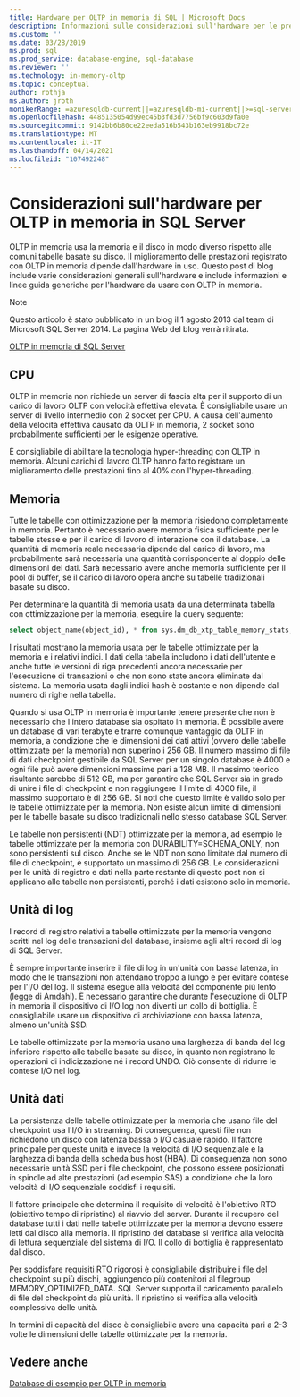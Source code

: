 ```yaml
---
title: Hardware per OLTP in memoria di SQL | Microsoft Docs
description: Informazioni sulle considerazioni sull'hardware per le prestazioni di OLTP in memoria in SQL Server. OLTP in memoria usa la memoria e il disco in modo diverso rispetto alle tabelle basate su disco.
ms.custom: ''
ms.date: 03/28/2019
ms.prod: sql
ms.prod_service: database-engine, sql-database
ms.reviewer: ''
ms.technology: in-memory-oltp
ms.topic: conceptual
author: rothja
ms.author: jroth
monikerRange: =azuresqldb-current||=azuresqldb-mi-current||>=sql-server-2016||>=sql-server-linux-2017
ms.openlocfilehash: 4485135054d99ec45b3fd3d7756bf9c603d9fa0e
ms.sourcegitcommit: 9142bb6b80ce22eeda516b543b163eb9918bc72e
ms.translationtype: MT
ms.contentlocale: it-IT
ms.lasthandoff: 04/14/2021
ms.locfileid: "107492248"
---
```

# <a name="hardware-considerations-for-in-memory-oltp-in-sql-server"></a>Considerazioni sull'hardware per OLTP in memoria in SQL Server

OLTP in memoria usa la memoria e il disco in modo diverso rispetto alle comuni tabelle basate su disco. Il miglioramento delle prestazioni registrato con OLTP in memoria dipende dall'hardware in uso. Questo post di blog include varie considerazioni generali sull'hardware e include informazioni e linee guida generiche per l'hardware da usare con OLTP in memoria.

> [!NOTE]
> Questo articolo è stato pubblicato in un blog il 1 agosto 2013 dal team di Microsoft SQL Server 2014. La pagina Web del blog verrà ritirata.
>
> [OLTP in memoria di SQL Server](./in-memory-oltp-in-memory-optimization.md)

<!--
    Here was the link to the blog. This blog was captured into this new article on 2018/11/30, by GeneMi (MightyPen).
    https://cloudblogs.microsoft.com/sqlserver/2013/08/01/hardware-considerations-for-in-memory-oltp-in-sql-server-2014/
    At least one pre-existing article that contained the obsolete blog link was:
        relational-databases\in-memory-oltp\sample-database-for-in-memory-oltp.md
-->

## <a name="cpu"></a>CPU

OLTP in memoria non richiede un server di fascia alta per il supporto di un carico di lavoro OLTP con velocità effettiva elevata. È consigliabile usare un server di livello intermedio con 2 socket per CPU. A causa dell'aumento della velocità effettiva causato da OLTP in memoria, 2 socket sono probabilmente sufficienti per le esigenze operative.

È consigliabile di abilitare la tecnologia hyper-threading con OLTP in memoria. Alcuni carichi di lavoro OLTP hanno fatto registrare un miglioramento delle prestazioni fino al 40% con l'hyper-threading.

## <a name="memory"></a>Memoria

Tutte le tabelle con ottimizzazione per la memoria risiedono completamente in memoria. Pertanto è necessario avere memoria fisica sufficiente per le tabelle stesse e per il carico di lavoro di interazione con il database. La quantità di memoria reale necessaria dipende dal carico di lavoro, ma probabilmente sarà necessaria una quantità corrispondente al doppio delle dimensioni dei dati. Sarà necessario avere anche memoria sufficiente per il pool di buffer, se il carico di lavoro opera anche su tabelle tradizionali basate su disco.

Per determinare la quantità di memoria usata da una determinata tabella con ottimizzazione per la memoria, eseguire la query seguente:

```sql
select object_name(object_id), * from sys.dm_db_xtp_table_memory_stats;
```

I risultati mostrano la memoria usata per le tabelle ottimizzate per la memoria e i relativi indici. I dati della tabella includono i dati dell'utente e anche tutte le versioni di riga precedenti ancora necessarie per l'esecuzione di transazioni o che non sono state ancora eliminate dal sistema. La memoria usata dagli indici hash è costante e non dipende dal numero di righe nella tabella.

Quando si usa OLTP in memoria è importante tenere presente che non è necessario che l'intero database sia ospitato in memoria. È possibile avere un database di vari terabyte e trarre comunque vantaggio da OLTP in memoria, a condizione che le dimensioni dei dati attivi (ovvero delle tabelle ottimizzate per la memoria) non superino i 256 GB. Il numero massimo di file di dati checkpoint gestibile da SQL Server per un singolo database è 4000 e ogni file può avere dimensioni massime pari a 128 MB. Il massimo teorico risultante sarebbe di 512 GB, ma per garantire che SQL Server sia in grado di unire i file di checkpoint e non raggiungere il limite di 4000 file, il massimo supportato è di 256 GB. Si noti che questo limite è valido solo per le tabelle ottimizzate per la memoria. Non esiste alcun limite di dimensioni per le tabelle basate su disco tradizionali nello stesso database SQL Server.

Le tabelle non persistenti (NDT) ottimizzate per la memoria, ad esempio le tabelle ottimizzate per la memoria con DURABILITY=SCHEMA_ONLY, non sono persistenti sul disco. Anche se le NDT non sono limitate dal numero di file di checkpoint, è supportato un massimo di 256 GB. Le considerazioni per le unità di registro e dati nella parte restante di questo post non si applicano alle tabelle non persistenti, perché i dati esistono solo in memoria.

## <a name="log-drive"></a>Unità di log

I record di registro relativi a tabelle ottimizzate per la memoria vengono scritti nel log delle transazioni del database, insieme agli altri record di log di SQL Server.

È sempre importante inserire il file di log in un'unità con bassa latenza, in modo che le transazioni non attendano troppo a lungo e per evitare contese per l'I/O del log. Il sistema esegue alla velocità del componente più lento (legge di Amdahl). È necessario garantire che durante l'esecuzione di OLTP in memoria il dispositivo di I/O log non diventi un collo di bottiglia. È consigliabile usare un dispositivo di archiviazione con bassa latenza, almeno un'unità SSD.

Le tabelle ottimizzate per la memoria usano una larghezza di banda del log inferiore rispetto alle tabelle basate su disco, in quanto non registrano le operazioni di indicizzazione né i record UNDO. Ciò consente di ridurre le contese I/O nel log.

## <a name="data-drive"></a>Unità dati

La persistenza delle tabelle ottimizzate per la memoria che usano file del checkpoint usa l'I/O in streaming. Di conseguenza, questi file non richiedono un disco con latenza bassa o I/O casuale rapido. Il fattore principale per queste unità è invece la velocità di I/O sequenziale e la larghezza di banda della scheda bus host (HBA). Di conseguenza non sono necessarie unità SSD per i file checkpoint, che possono essere posizionati in spindle ad alte prestazioni (ad esempio SAS) a condizione che la loro velocità di I/O sequenziale soddisfi i requisiti.

Il fattore principale che determina il requisito di velocità è l'obiettivo RTO (obiettivo tempo di ripristino) al riavvio del server. Durante il recupero del database tutti i dati nelle tabelle ottimizzate per la memoria devono essere letti dal disco alla memoria. Il ripristino del database si verifica alla velocità di lettura sequenziale del sistema di I/O. Il collo di bottiglia è rappresentato dal disco.

Per soddisfare requisiti RTO rigorosi è consigliabile distribuire i file del checkpoint su più dischi, aggiungendo più contenitori al filegroup MEMORY_OPTIMIZED_DATA. SQL Server supporta il caricamento parallelo di file del checkpoint da più unità. Il ripristino si verifica alla velocità complessiva delle unità.

In termini di capacità del disco è consigliabile avere una capacità pari a 2-3 volte le dimensioni delle tabelle ottimizzate per la memoria.

## <a name="see-also"></a>Vedere anche

[Database di esempio per OLTP in memoria](sample-database-for-in-memory-oltp.md)